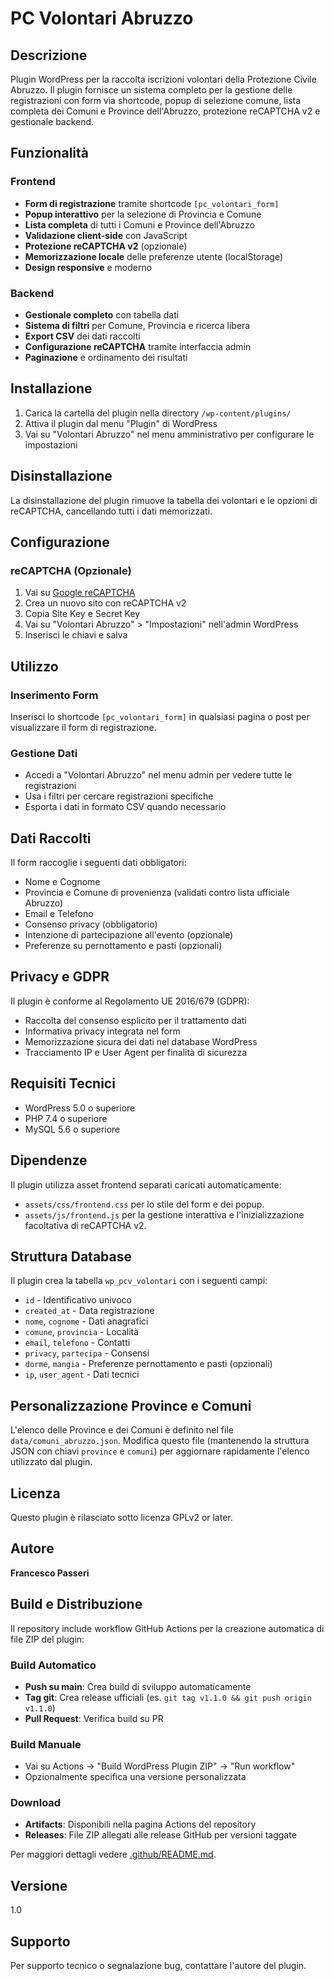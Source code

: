 # PC Volontari Abruzzo

## Descrizione

Plugin WordPress per la raccolta iscrizioni volontari della Protezione Civile Abruzzo. Il plugin fornisce un sistema completo per la gestione delle registrazioni con form via shortcode, popup di selezione comune, lista completa dei Comuni e Province dell'Abruzzo, protezione reCAPTCHA v2 e gestionale backend.

## Funzionalità

### Frontend
- **Form di registrazione** tramite shortcode `[pc_volontari_form]`
- **Popup interattivo** per la selezione di Provincia e Comune
- **Lista completa** di tutti i Comuni e Province dell'Abruzzo
- **Validazione client-side** con JavaScript
- **Protezione reCAPTCHA v2** (opzionale)
- **Memorizzazione locale** delle preferenze utente (localStorage)
- **Design responsive** e moderno

### Backend
- **Gestionale completo** con tabella dati
- **Sistema di filtri** per Comune, Provincia e ricerca libera
- **Export CSV** dei dati raccolti
- **Configurazione reCAPTCHA** tramite interfaccia admin
- **Paginazione** e ordinamento dei risultati

## Installazione

1. Carica la cartella del plugin nella directory `/wp-content/plugins/`
2. Attiva il plugin dal menu "Plugin" di WordPress
3. Vai su "Volontari Abruzzo" nel menu amministrativo per configurare le impostazioni

## Disinstallazione

La disinstallazione del plugin rimuove la tabella dei volontari e le opzioni di reCAPTCHA, cancellando tutti i dati memorizzati.

## Configurazione

### reCAPTCHA (Opzionale)
1. Vai su [Google reCAPTCHA](https://www.google.com/recaptcha/admin)
2. Crea un nuovo sito con reCAPTCHA v2
3. Copia Site Key e Secret Key
4. Vai su "Volontari Abruzzo" > "Impostazioni" nell'admin WordPress
5. Inserisci le chiavi e salva

## Utilizzo

### Inserimento Form
Inserisci lo shortcode `[pc_volontari_form]` in qualsiasi pagina o post per visualizzare il form di registrazione.

### Gestione Dati
- Accedi a "Volontari Abruzzo" nel menu admin per vedere tutte le registrazioni
- Usa i filtri per cercare registrazioni specifiche
- Esporta i dati in formato CSV quando necessario

## Dati Raccolti

Il form raccoglie i seguenti dati obbligatori:
- Nome e Cognome
- Provincia e Comune di provenienza (validati contro lista ufficiale Abruzzo)
- Email e Telefono
- Consenso privacy (obbligatorio)
- Intenzione di partecipazione all'evento (opzionale)
- Preferenze su pernottamento e pasti (opzionali)

## Privacy e GDPR

Il plugin è conforme al Regolamento UE 2016/679 (GDPR):
- Raccolta del consenso esplicito per il trattamento dati
- Informativa privacy integrata nel form
- Memorizzazione sicura dei dati nel database WordPress
- Tracciamento IP e User Agent per finalità di sicurezza

## Requisiti Tecnici

- WordPress 5.0 o superiore
- PHP 7.4 o superiore
- MySQL 5.6 o superiore

## Dipendenze

Il plugin utilizza asset frontend separati caricati automaticamente:

- `assets/css/frontend.css` per lo stile del form e dei popup.
- `assets/js/frontend.js` per la gestione interattiva e l'inizializzazione facoltativa di reCAPTCHA v2.

## Struttura Database

Il plugin crea la tabella `wp_pcv_volontari` con i seguenti campi:
- `id` - Identificativo univoco
- `created_at` - Data registrazione
- `nome`, `cognome` - Dati anagrafici
- `comune`, `provincia` - Località
- `email`, `telefono` - Contatti
- `privacy`, `partecipa` - Consensi
- `dorme`, `mangia` - Preferenze pernottamento e pasti (opzionali)
- `ip`, `user_agent` - Dati tecnici

## Personalizzazione Province e Comuni

L'elenco delle Province e dei Comuni è definito nel file `data/comuni_abruzzo.json`.
Modifica questo file (mantenendo la struttura JSON con chiavi `province` e `comuni`)
per aggiornare rapidamente l'elenco utilizzato dal plugin.

## Licenza

Questo plugin è rilasciato sotto licenza GPLv2 or later.

## Autore

**Francesco Passeri**

## Build e Distribuzione

Il repository include workflow GitHub Actions per la creazione automatica di file ZIP del plugin:

### Build Automatico
- **Push su main**: Crea build di sviluppo automaticamente
- **Tag git**: Crea release ufficiali (es. `git tag v1.1.0 && git push origin v1.1.0`)
- **Pull Request**: Verifica build su PR

### Build Manuale
- Vai su Actions → "Build WordPress Plugin ZIP" → "Run workflow"
- Opzionalmente specifica una versione personalizzata

### Download
- **Artifacts**: Disponibili nella pagina Actions del repository
- **Releases**: File ZIP allegati alle release GitHub per versioni taggate

Per maggiori dettagli vedere [.github/README.md](.github/README.md).

## Versione

1.0

## Supporto

Per supporto tecnico o segnalazione bug, contattare l'autore del plugin.
